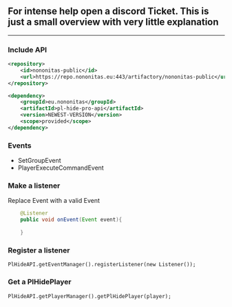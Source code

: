 
## For intense help open a discord Ticket. This is just a small overview with very little explanation

***

### Include API 


```xml
<repository>
    <id>nononitas-public</id>
    <url>https://repo.nononitas.eu:443/artifactory/nononitas-public</url>
</repository>

<dependency>
    <groupId>eu.nononitas</groupId>
    <artifactId>pl-hide-pro-api</artifactId>
    <version>NEWEST-VERSION</version>
    <scope>provided</scope>
</dependency>
```

### Events

* SetGroupEvent
* PlayerExecuteCommandEvent

### Make a listener

Replace Event with a valid Event

```java
    @Listener
    public void onEvent(Event event){
        
    }
```

### Register a listener

`PlHideAPI.getEventManager().registerListener(new Listener());`

### Get a PlHidePlayer

`PlHideAPI.getPlayerManager().getPlHidePlayer(player);`

